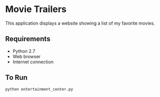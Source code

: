 # Movie Trailers

This application displays a website showing a list of my favorite movies.

## Requirements
 * Python 2.7
 * Web browser
 * Internet connection
 
## To Run
`python entertainment_center.py`